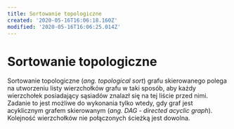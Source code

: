 ```yaml
---
title: Sortowanie topologiczne
created: '2020-05-16T16:06:18.160Z'
modified: '2020-05-16T16:06:25.014Z'
---
```


# Sortowanie topologiczne

Sortowanie topologiczne (*ang. topological sort*) grafu skierowanego polega na utworzeniu listy wierzchołków grafu w taki sposób, aby każdy wierzchołek posiadający sąsiadów znalazł się na tej liście przed nimi. Zadanie to jest możliwe do wykonania tylko wtedy, gdy graf jest acyklicznym grafem skierowanym (*ang. DAG - directed acyclic graph*). Kolejność wierzchołków nie połączonych ścieżką jest dowolna.


